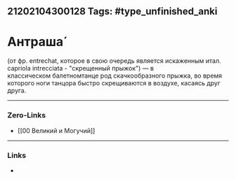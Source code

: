21202104300128
Tags: #type_unfinished_anki
---
# Антраша́

(от фр. entrechat, которое в свою очередь является искаженным итал. capriola intrecciata - "скрещенный прыжок") — в классическом балетномтанце род скачкообразного прыжка, во время которого ноги танцора быстро скрещиваются в воздухе, касаясь друг друга.

---
### Zero-Links
- [[00 Великий и Могучий]]
---
### Links
-